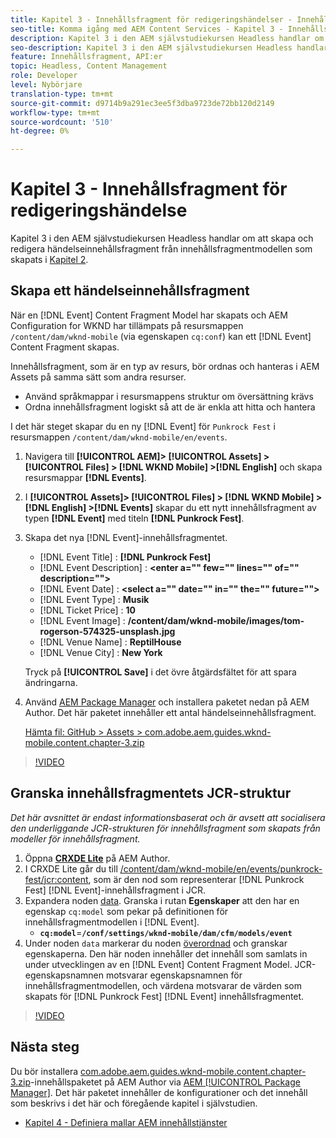 ```yaml
---
title: Kapitel 3 - Innehållsfragment för redigeringshändelser - Innehållstjänster
seo-title: Komma igång med AEM Content Services - Kapitel 3 - Innehållsfragment för redigeringshändelser
description: Kapitel 3 i den AEM självstudiekursen Headless handlar om att skapa och redigera händelseinnehållsfragment från innehållsfragmentmodellen som skapas i kapitel 2.
seo-description: Kapitel 3 i den AEM självstudiekursen Headless handlar om att skapa och redigera händelseinnehållsfragment från innehållsfragmentmodellen som skapas i kapitel 2.
feature: Innehållsfragment, API:er
topic: Headless, Content Management
role: Developer
level: Nybörjare
translation-type: tm+mt
source-git-commit: d9714b9a291ec3ee5f3dba9723de72bb120d2149
workflow-type: tm+mt
source-wordcount: '510'
ht-degree: 0%

---
```



# Kapitel 3 - Innehållsfragment för redigeringshändelse

Kapitel 3 i den AEM självstudiekursen Headless handlar om att skapa och redigera händelseinnehållsfragment från innehållsfragmentmodellen som skapats i [Kapitel 2](./chapter-2.md).

## Skapa ett händelseinnehållsfragment

När en [!DNL Event] Content Fragment Model har skapats och AEM Configuration for WKND har tillämpats på resursmappen `/content/dam/wknd-mobile` (via egenskapen `cq:conf`) kan ett [!DNL Event] Content Fragment skapas.

Innehållsfragment, som är en typ av resurs, bör ordnas och hanteras i AEM Assets på samma sätt som andra resurser.

* Använd språkmappar i resursmappens struktur om översättning krävs
* Ordna innehållsfragment logiskt så att de är enkla att hitta och hantera

I det här steget skapar du en ny [!DNL Event] för `Punkrock Fest` i resursmappen `/content/dam/wknd-mobile/en/events`.

1. Navigera till **[!UICONTROL AEM]> [!UICONTROL Assets] > [!UICONTROL Files] > [!DNL WKND Mobile] >[!DNL English]** och skapa resursmappar **[!DNL Events]**.
1. I **[!UICONTROL Assets]> [!UICONTROL Files] > [!DNL WKND Mobile] > [!DNL English] >[!DNL Events]** skapar du ett nytt innehållsfragment av typen **[!DNL Event]** med titeln **[!DNL Punkrock Fest]**.
1. Skapa det nya [!DNL Event]-innehållsfragmentet.

   * [!DNL Event Title] : **[!DNL Punkrock Fest]**
   * [!DNL Event Description] :  **&lt;enter a=&quot;&quot; few=&quot;&quot; lines=&quot;&quot; of=&quot;&quot; description=&quot;&quot;>**
   * [!DNL Event Date] :  **&lt;select a=&quot;&quot; date=&quot;&quot; in=&quot;&quot; the=&quot;&quot; future=&quot;&quot;>**
   * [!DNL Event Type] :  **Musik**
   * [!DNL Ticket Price] :  **10**
   * [!DNL Event Image] :  **/content/dam/wknd-mobile/images/tom-rogerson-574325-unsplash.jpg**
   * [!DNL Venue Name] :  **ReptilHouse**
   * [!DNL Venue City] :  **New York**

   Tryck på **[!UICONTROL Save]** i det övre åtgärdsfältet för att spara ändringarna.

1. Använd [AEM Package Manager](http://localhost:4502/crx/packmgr/index.jsp) och installera paketet nedan på AEM Author. Det här paketet innehåller ett antal händelseinnehållsfragment.

   [Hämta fil: GitHub > Assets > com.adobe.aem.guides.wknd-mobile.content.chapter-3.zip](https://github.com/adobe/aem-guides-wknd-mobile/releases/latest)

>[!VIDEO](https://video.tv.adobe.com/v/28338/?quality=12&learn=on)

## Granska innehållsfragmentets JCR-struktur

*Det här avsnittet är endast informationsbaserat och är avsett att socialisera den underliggande JCR-strukturen för innehållsfragment som skapats från modeller för innehållsfragment.*

1. Öppna **[CRXDE Lite](http://localhost:4502/crx/de/index.jsp)** på AEM Author.
1. I CRXDE Lite går du till [/content/dam/wknd-mobile/en/events/punkrock-fest/jcr:content](http://localhost:4502/crx/de/index.jsp#/content/dam/wknd-mobile/en/events/punkrock-fest/jcr:content), som är den nod som representerar [!DNL Punkrock Fest] [!DNL Event]-innehållsfragment i JCR.
1. Expandera noden [data](http://localhost:4502/crx/de/index.jsp#/content/dam/wknd-mobile/en/events/punkrock-fest/jcr:content/data/master).
Granska i rutan **Egenskaper** att den har en egenskap `cq:model` som pekar på definitionen för innehållsfragmentmodellen i [!DNL Event].
   * **`cq:model`**=**`/conf/settings/wknd-mobile/dam/cfm/models/event`**
1. Under noden `data` markerar du noden [överordnad](http://localhost:4502/crx/de/index.jsp#/content/dam/wknd-mobile/en/events/punkrock-fest/jcr:content/data/master) och granskar egenskaperna. Den här noden innehåller det innehåll som samlats in under utvecklingen av en [!DNL Event] Content Fragment Model. JCR-egenskapsnamnen motsvarar egenskapsnamnen för innehållsfragmentmodellen, och värdena motsvarar de värden som skapats för [!DNL Punkrock Fest] [!DNL Event] innehållsfragmentet.

>[!VIDEO](https://video.tv.adobe.com/v/28356/?quality=12&learn=on)

## Nästa steg

Du bör installera [com.adobe.aem.guides.wknd-mobile.content.chapter-3.zip](https://github.com/adobe/aem-guides-wknd-mobile/releases/latest)-innehållspaketet på AEM Author via [AEM [!UICONTROL Package Manager]](http://localhost:4502/crx/packmgr/index.jsp). Det här paketet innehåller de konfigurationer och det innehåll som beskrivs i det här och föregående kapitel i självstudien.

* [Kapitel 4 - Definiera mallar AEM innehållstjänster](./chapter-4.md)
